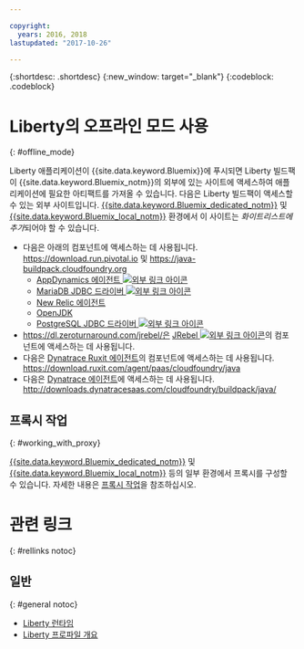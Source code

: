 ```yaml
---

copyright:
  years: 2016, 2018
lastupdated: "2017-10-26"

---
```


{:shortdesc: .shortdesc}
{:new_window: target="_blank"}
{:codeblock: .codeblock}


# Liberty의 오프라인 모드 사용
{: #offline_mode}

Liberty 애플리케이션이 {{site.data.keyword.Bluemix}}에 푸시되면 Liberty 빌드팩이 {{site.data.keyword.Bluemix_notm}}의 외부에 있는 사이트에 액세스하여
애플리케이션에 필요한 아티팩트를 가져올 수 있습니다.  다음은 Liberty 빌드팩이 액세스할 수 있는 외부 사이트입니다.  [{{site.data.keyword.Bluemix_dedicated_notm}}](/docs/dedicated/index.html#dedicated) 및
[{{site.data.keyword.Bluemix_local_notm}}](/docs/local/index.html#local) 환경에서 이 사이트는 *화이트리스트에 추가*되어야 할 수 있습니다.

* 다음은 아래의 컴포넌트에 액세스하는 데 사용됩니다. https://download.run.pivotal.io 및 https://java-buildpack.cloudfoundry.org
  * [AppDynamics 에이전트 ![외부 링크 아이콘](../../icons/launch-glyph.svg "외부 링크 아이콘")](https://www.appdynamics.com/)
  * [MariaDB JDBC 드라이버 ![외부 링크 아이콘](../../icons/launch-glyph.svg "외부 링크 아이콘")](https://mariadb.com/)
  * [New Relic 에이전트](newRelic.html)
  * [OpenJDK](customizingJRE.html#OpenJDK)
  * [PostgreSQL JDBC 드라이버 ![외부 링크 아이콘](../../icons/launch-glyph.svg "외부 링크 아이콘")](https://www.postgresql.org)
* https://dl.zeroturnaround.com/jrebel/은 [JRebel ![외부 링크 아이콘](../../icons/launch-glyph.svg "외부 링크 아이콘")](https://zeroturnaround.com/software/jrebel/)의 컴포넌트에 액세스하는 데 사용됩니다.
* 다음은 [Dynatrace Ruxit 에이전트](dynatrace.html)의 컴포넌트에 액세스하는 데 사용됩니다. https://download.ruxit.com/agent/paas/cloudfoundry/java
* 다음은 [Dynatrace 에이전트](dynatrace.html)에 액세스하는 데 사용됩니다. http://downloads.dynatracesaas.com/cloudfoundry/buildpack/java/

## 프록시 작업
{: #working_with_proxy}

[{{site.data.keyword.Bluemix_dedicated_notm}}](/docs/dedicated/index.html#dedicated) 및
[{{site.data.keyword.Bluemix_local_notm}}](/docs/local/index.html#local) 등의 일부 환경에서 프록시를 구성할 수 있습니다. 자세한 내용은
[프록시 작업](/docs/runtimes/common/workingWithProxy.html)을 참조하십시오.

# 관련 링크
{: #rellinks notoc}
## 일반
{: #general notoc}
* [Liberty 런타임](index.html)
* [Liberty 프로파일 개요](http://www-01.ibm.com/support/knowledgecenter/SSAW57_8.5.5/com.ibm.websphere.wlp.nd.doc/ae/cwlp_about.html)

